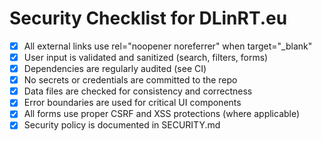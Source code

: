 # Security Checklist for DLinRT.eu

- [x] All external links use rel="noopener noreferrer" when target="_blank"
- [x] User input is validated and sanitized (search, filters, forms)
- [x] Dependencies are regularly audited (see CI)
- [x] No secrets or credentials are committed to the repo
- [x] Data files are checked for consistency and correctness
- [x] Error boundaries are used for critical UI components
- [x] All forms use proper CSRF and XSS protections (where applicable)
- [x] Security policy is documented in SECURITY.md
